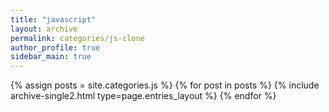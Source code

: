 ```yaml
---
title: "javascript"
layout: archive
permalink: categories/js-clone
author_profile: true
sidebar_main: true
---
```


{% assign posts = site.categories.js %}
{% for post in posts %} {% include archive-single2.html type=page.entries_layout %} {% endfor %}
